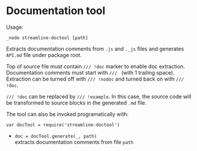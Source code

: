 
# Documentation tool

Usage:

```
_node streamline-doctool [path]
```

Extracts documentation comments from `.js` and `._js` files and generates `API.md` file 
under package root.

Top of source file must contain `/// !doc` marker to enable doc extraction.  
Documentation comments must start with `/// ` (with 1 trailing space).  
Extraction can be turned off with `/// !nodoc` and turned back on with `/// !doc`.

`/// !doc` can be replaced by `/// !example`. 
In this case, the source code will be transformed to source blocks in the generated `.md` file.

The tool can also be invoked programatically with:

```
var docTool = require('streamline-doctool')
```

* `doc = docTool.generate(_, path)`  
  extracts documentation comments from file `path`

